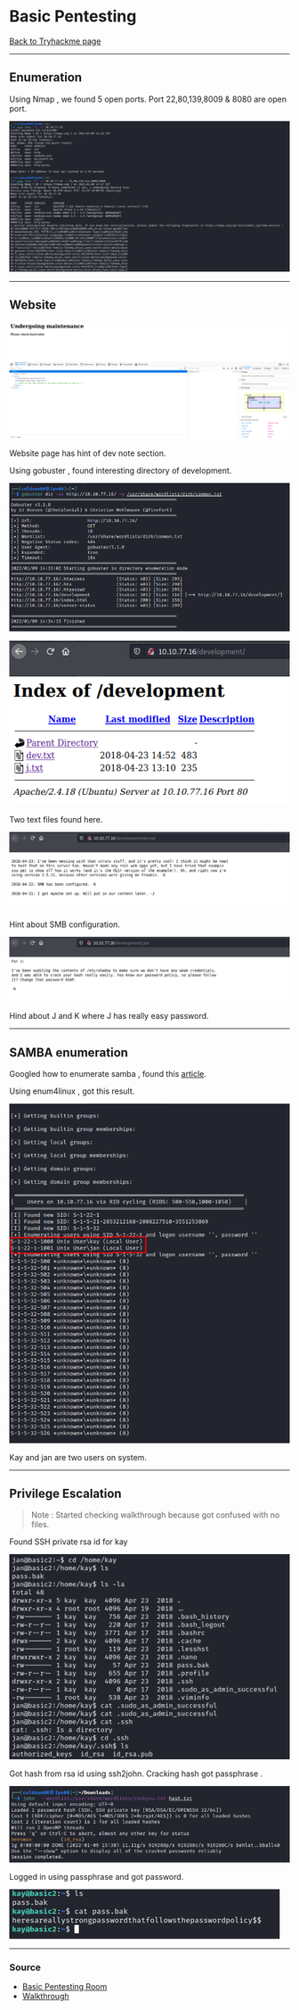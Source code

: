 # Basic Pentesting
[Back to Tryhackme page](../index.md)

---

## Enumeration 
Using Nmap , we found 5 open ports.
Port 22,80,139,8009 & 8080 are open port.

![nmap result](nmap%20result.png)

---

## Website

![website](website.png)

Website page has hint of dev note section.

Using gobuster , found interesting directory of development.

![gobuster](gobuster.png)

![development](development.png)

Two text files found here.

![dev](dev.png)

Hint about SMB configuration.

![j](j.png)

Hind about J and K where J has really easy password.

---

## SAMBA enumeration
Googled how to enumerate samba , found this [article](https://allabouttesting.org/samba-enumeration-for-penetration-testing-short-tutorial/).

Using enum4linux , got this result.

![enum4linux](enum4linux.png)

Kay and jan are two users on system.

---

## Privilege Escalation
> Note : Started checking walkthrough because got confused with no files.

Found SSH private rsa id for kay

![rsa_id](rsa_id.png)

Got hash from rsa id using ssh2john.
Cracking hash got passphrase .

![kay rsa key cracking](kay%20rsa%20key%20cracking.png)

Logged in using passphrase and got password.

![password](password.png)

---

### Source
- [Basic Pentesting Room](https://tryhackme.com/room/basicpentestingjt)
- [Walkthrough](https://clearinfosec.com/basic-pentesting-walkthrough-tryhackme/)
